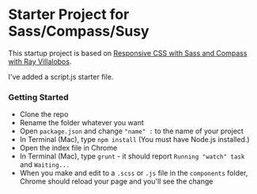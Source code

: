 # Starter Project for Sass/Compass/Susy

This startup project is based on [Responsive CSS with Sass and Compass with Ray Villalobos](http://www.lynda.com/CSS-tutorials/Responsive-CSS-Sass-Compass/140777-2.html).

I've added a script.js starter file.

### Getting Started

* Clone the repo
* Rename the folder whatever you want
* Open `package.json` and change `"name" :` to the name of your project
* In Terminal (Mac), type `npm install` (You must have Node.js installed.)
* Open the index file in Chrome
* In Terminal (Mac), type `grunt` - it should report `Running "watch" task` and `Waiting...`
* When you make and edit to a `.scss` or `.js` file in the `components` folder, Chrome should reload your page and you'll see the change
